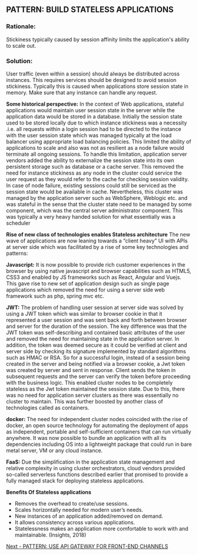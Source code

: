 ## PATTERN: BUILD STATELESS APPLICATIONS

### Rationale:
Stickiness typically caused by session affinity limits the application's ability to scale out.

### Solution:
User traffic (even within a session) should always be distributed across instances. This requires services should be designed to avoid session stickiness. Typically this is caused when applications store session state in memory. Make sure that any instance can handle any request.

**Some historical perspective:**
In the context of Web applications, stateful applications would maintain user session state in the server while the application data would be stored in a database. Initially the session state used to be stored locally due to which instance stickiness was a necessity .i.e. all requests within a login session had to be directed to the instance with the user session state which was managed typically at the load balancer using appropriate load balancing policies. This limited the ability of applications to scale and also was not as resilient as a node failure would terminate all ongoing sessions. To handle this limitation, application server vendors added the ability to externalize the session state into its own persistent storage such as database or a cache server. This removed the need for instance stickiness as any node in the cluster could service the user request as they would refer to the cache for checking session validity. In case of node failure, existing sessions could still be serviced as the session state would be available in cache. 
Nevertheless, this cluster was managed by the application server such as WebSphere, Weblogic etc. and was stateful in the sense that the cluster state need to be managed by some component, which was the central server administrator component. This was typically a very heavy handed solution for what essentially was a scheduler

**Rise of new class of technologies enables Stateless architecture**
The new wave of applications are now leaning towards a “client heavy” UI with APIs at server side which was facilitated by a rise of some key technologies and patterns:

**Javascript:** It is now possible to provide rich customer experiences in the browser by using native javascript and browser capabilities such as HTML5, CSS3 and enabled by JS frameworks such as React, Angular and Vuejs. This gave rise to new set of application design such as single page applications which removed the need for using a server side web framework such as php, spring mvc etc.

**JWT:** The problem of handling user session at server side was solved by using a JWT token which was similar to browser cookie in that it represented a user session and was sent back and forth between browser and server for the duration of the session. The key difference was that the JWT token was self-describing and contained basic attributes of the user and removed the need for maintaining state in the application server. In addition, the token was deemed secure as it could be verified at client and server side by checking its signature implemented by standard algorithms such as HMAC or RSA. So for a successful login, instead of a session being created in the server and being notified via a browser cookie, a Jwt token was created by server and sent in response. Client sends the token in subsequent requests and the server can verify the token before proceeding with the business logic. This enabled cluster nodes to be completely stateless as the Jwt token maintained the session state. Due to this, there was no need for application server clusters as there was essentially no cluster to maintain. This was further boosted by another class of technologies called as containers.

**docker:** The need for independent cluster nodes coincided with the rise of docker, an open source technology for automating the deployment of apps as independent, portable and self-sufficient containers that can run virtually anywhere.  It was now possible to bundle an application with all its dependencies including OS into a lightweight package that could run in bare metal server, VM or any cloud instance.

**FaaS:** Due the simplification in the application state management and relative complexity in using cluster orchestrators, cloud vendors provided so-called serverless functions described earlier that promised to provide a fully managed stack for deploying stateless applications. 

**Benefits Of Stateless applications**
*	Removes the overhead to create/use sessions.
*	Scales horizontally needed for modern user’s needs.
*	New instances of an application added/removed on demand.
*	It allows consistency across various applications.
*	Statelessness makes an application more comfortable to work with and maintainable.
(Insights, 2018)

[Next - PATTERN: USE API GATEWAY FOR FRONT-END CHANNELS](https://github.com/srikanthkotekar/ideasworthsharing/blob/master/Building-Modern-Cloud-Native-Apps/5.2%20PATTERN:%20USE%20API%20GATEWAY%20FOR%20FRONT-END%20CHANNELS.md)
